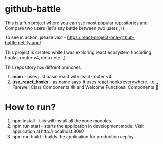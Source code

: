 # github-battle

This is a fun project where you can see most popular repositories and Compare two users (let's say battle between two users ;) )

To see in action, please visit - https://react-project-one-github-battle.netlify.app/

This project is created while I was exploring react ecosystem (Including hooks, router v4, redux etc..,)

This repository has diffrent branches:
1) **main** - uses just basic react with react-router v4.
2) **use_react_hooks** - as name says, it uses react hooks everywhere. i.e.., Farewell Class Components 😭 and Welcome Functional Components 👋 

# How to run?
1) npm install - this will install all the node modules.
2) npm run start - starts the application in development mode. Visit application at http://localhost:8080
3) npm run build - builds the application for production deploy.
